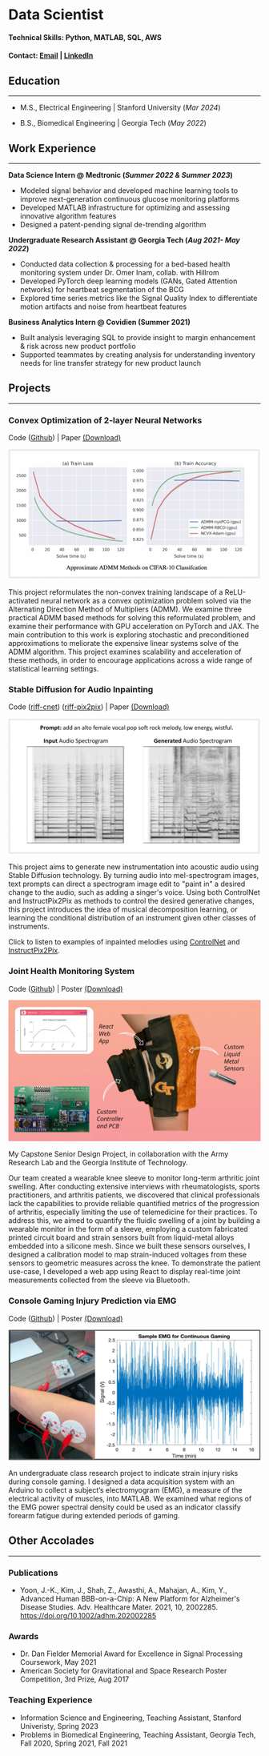 # Data Scientist

#### Technical Skills: Python, MATLAB, SQL, AWS

#### Contact: [Email](mailto:zshah9@stanford.edu) | [LinkedIn](https://www.linkedin.com/in/zacharyshah/)


## Education
---
- M.S., Electrical Engineering  |   Stanford University (_Mar 2024_)	 			        		

- B.S., Biomedical Engineering  |   Georgia Tech (_May 2022_)

## Work Experience
---
**Data Science Intern @ Medtronic (_Summer 2022 & Summer 2023_)**
- Modeled signal behavior and developed machine learning tools to improve next-generation continuous glucose monitoring platforms
- Developed MATLAB infrastructure for optimizing and assessing innovative algorithm features
- Designed a patent-pending signal de-trending algorithm

**Undergraduate Research Assistant @ Georgia Tech (_Aug 2021- May 2022_)**
- Conducted data collection & processing for a bed-based health monitoring system under Dr. Omer Inam, collab. with Hillrom
- Developed PyTorch deep learning models (GANs, Gated Attention networks) for heartbeat segmentation of the BCG 
- Explored time series metrics like the Signal Quality Index to differentiate motion artifacts and noise from heartbeat features

**Business Analytics Intern @ Covidien (Summer 2021)**
- Built analysis leveraging SQL to provide insight to margin enhancement & risk across new product portfolio
- Supported teammates by creating analysis for understanding inventory needs for line transfer strategy for new product launch

## Projects
---
### Convex Optimization of 2-layer Neural Networks
Code ([Github](https://github.com/zachary-shah/admmNN)) | Paper <a id="raw-url" href="https://raw.githubusercontent.com/zachary-shah/zachary-shah.github.io/master/assets/writing/ScalableADMMConvexNeuralNetworks.pdf">(Download)</a>

![ScalableAdmm](assets/img/ScalableADMMNN.png)

This project reformulates the non-convex training landscape of a ReLU-activated neural network as a convex optimization problem solved via the Alternating Direction Method of Multipliers (ADMM). We examine three practical ADMM based methods for solving this reformulated problem, and examine their performance with GPU acceleration on PyTorch and JAX. The main contribution to this work is exploring stochastic and preconditioned approximations to meliorate the expensive linear systems solve of the ADMM algorithm. This project examines scalability and acceleration of these methods, in order to encourage applications across a wide range of statistical learning settings. 

### Stable Diffusion for Audio Inpainting
Code ([riff-cnet](https://github.com/zachary-shah/riff-cnet)) ([riff-pix2pix](https://github.com/zachary-shah/riff-pix2pix)) | Paper <a id="raw-url" href="https://raw.githubusercontent.com/zachary-shah/zachary-shah.github.io/master/assets/writing/StableDiffusionAudioInpainting.pdf">(Download)</a>

![AudioGeneration](assets/img/AudioGeneration.png)

This project aims to generate new instrumentation into acoustic audio using Stable Diffusion technology. By turning audio into mel-spectrogram images, text prompts can direct a spectrogram image edit to "paint in" a desired change to the audio, such as adding a singer's voice. Using both ControlNet and InstructPix2Pix as methods to control the desired generative changes, this project introduces the idea of musical decomposition learning, or learning the conditional distribution of an instrument given other classes of instruments.

Click to listen to examples of inpainted melodies using [ControlNet](https://github.com/zachary-shah/riff-cnet/tree/main#examples-of-our-models-samples) and [InstructPix2Pix](https://github.com/zachary-shah/riff-pix2pix#results).

### Joint Health Monitoring System
Code ([Github](https://github.com/zshah9/sentrac)) | Poster <a id="raw-url" href="https://raw.githubusercontent.com/zachary-shah/zachary-shah.github.io/master/assets/writing/JointHealthMonitor.pdf">(Download)</a>

![KneeMonitor](assets/img/KneeMonitor.png)

My Capstone Senior Design Project, in collaboration with the Army Research Lab and the Georgia Institute of Technology. 

Our team created a wearable knee sleeve to monitor long-term arthritic joint swelling. After conducting extensive interviews with rheumatologists, sports practitioners, and arthritis patients, we discovered that clinical professionals lack the capabilities to provide reliable quantified metrics of the progression of arthritis, especially limiting the use of telemedicine for their practices. To address this, we aimed to quantify the fluidic swelling of a joint by building a wearable monitor in the form of a sleeve, employing a custom fabricated printed circuit board and strain sensors built from liquid-metal alloys embedded into a silicone mesh. Since we built these sensors ourselves, I designed a calibration model to map strain-induced voltages from these sensors to geometric measures across the knee. To demonstrate the patient use-case, I developed a web app using React to display real-time joint measurements collected from the sleeve via Bluetooth.

### Console Gaming Injury Prediction via EMG
Code ([Github](https://github.com/zachary-shah/emg-rsi-indicator)) | Poster <a id="raw-url" href="https://raw.githubusercontent.com/zachary-shah/zachary-shah.github.io/master/assets/writing/ConsoleGamingEMGforRSI.pdf">(Download)</a>

![EMGForGaming](assets/img/EMGForGaming.png)

An undergraduate class research project to indicate strain injury risks during console gaming. I designed a data acquisition system with an Arduino to collect a subject’s electromyogram (EMG), a measure of the electrical activity of muscles, into MATLAB. We examined what regions of the EMG power spectral density could be used as an indicator classify forearm fatigue during extended periods of gaming. 

## Other Accolades
---
### Publications
- Yoon, J.-K., Kim, J., Shah, Z., Awasthi, A., Mahajan, A., Kim, Y., Advanced Human BBB-on-a-Chip: A New Platform for Alzheimer's Disease Studies. Adv. Healthcare Mater. 2021, 10, 2002285. https://doi.org/10.1002/adhm.202002285

### Awards
- Dr. Dan Fielder Memorial Award for Excellence in Signal Processing Coursework, May 2021
- American Society for Gravitational and Space Research Poster Competition, 3rd Prize, Aug 2017

### Teaching Experience
- Information Science and Engineering, Teaching Assistant, Stanford Univeristy, Spring 2023
- Problems in Biomedical Engineering, Teaching Assistant, Georgia Tech, Fall 2020, Spring 2021, Fall 2021